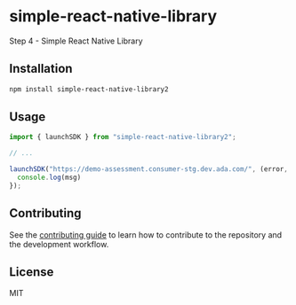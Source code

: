 # simple-react-native-library

Step 4 - Simple React Native Library

## Installation

```sh
npm install simple-react-native-library2
```

## Usage

```js
import { launchSDK } from "simple-react-native-library2";

// ...

launchSDK("https://demo-assessment.consumer-stg.dev.ada.com/", (error, msg) => {
  console.log(msg)
});
```

## Contributing

See the [contributing guide](CONTRIBUTING.md) to learn how to contribute to the repository and the development workflow.

## License

MIT
